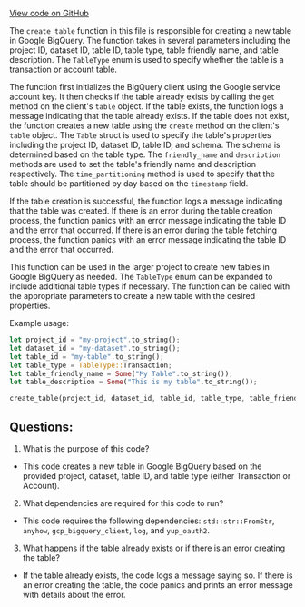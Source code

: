 [View code on GitHub](https://github.com/mrgnlabs/marginfi-v2/observability/indexer/src/commands/create_table.rs)

The `create_table` function in this file is responsible for creating a new table in Google BigQuery. The function takes in several parameters including the project ID, dataset ID, table ID, table type, table friendly name, and table description. The `TableType` enum is used to specify whether the table is a transaction or account table. 

The function first initializes the BigQuery client using the Google service account key. It then checks if the table already exists by calling the `get` method on the client's `table` object. If the table exists, the function logs a message indicating that the table already exists. If the table does not exist, the function creates a new table using the `create` method on the client's `table` object. The `Table` struct is used to specify the table's properties including the project ID, dataset ID, table ID, and schema. The schema is determined based on the table type. The `friendly_name` and `description` methods are used to set the table's friendly name and description respectively. The `time_partitioning` method is used to specify that the table should be partitioned by day based on the `timestamp` field. 

If the table creation is successful, the function logs a message indicating that the table was created. If there is an error during the table creation process, the function panics with an error message indicating the table ID and the error that occurred. If there is an error during the table fetching process, the function panics with an error message indicating the table ID and the error that occurred.

This function can be used in the larger project to create new tables in Google BigQuery as needed. The `TableType` enum can be expanded to include additional table types if necessary. The function can be called with the appropriate parameters to create a new table with the desired properties. 

Example usage:

```rust
let project_id = "my-project".to_string();
let dataset_id = "my-dataset".to_string();
let table_id = "my-table".to_string();
let table_type = TableType::Transaction;
let table_friendly_name = Some("My Table".to_string());
let table_description = Some("This is my table".to_string());

create_table(project_id, dataset_id, table_id, table_type, table_friendly_name, table_description).await.unwrap();
```
## Questions: 
 1. What is the purpose of this code?
- This code creates a new table in Google BigQuery based on the provided project, dataset, table ID, and table type (either Transaction or Account).

2. What dependencies are required for this code to run?
- This code requires the following dependencies: `std::str::FromStr`, `anyhow`, `gcp_bigquery_client`, `log`, and `yup_oauth2`.

3. What happens if the table already exists or if there is an error creating the table?
- If the table already exists, the code logs a message saying so. If there is an error creating the table, the code panics and prints an error message with details about the error.
